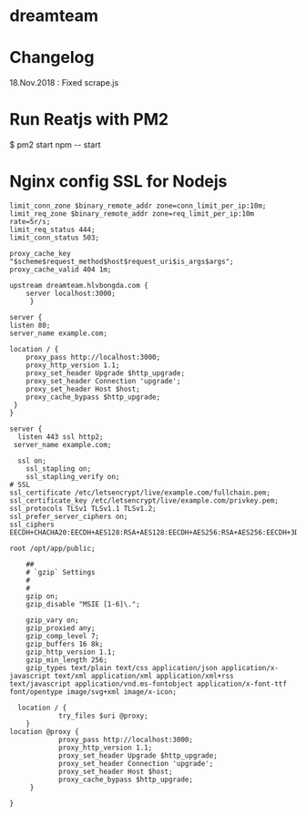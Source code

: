 # dreamteam

<h1>Changelog</h1>
18.Nov.2018 : Fixed scrape.js

# Run Reatjs with PM2
$ pm2 start npm -- start

# Nginx config SSL for Nodejs


	limit_conn_zone $binary_remote_addr zone=conn_limit_per_ip:10m;
	limit_req_zone $binary_remote_addr zone=req_limit_per_ip:10m rate=5r/s;
	limit_req_status 444;
	limit_conn_status 503;

	proxy_cache_key "$scheme$request_method$host$request_uri$is_args$args";
	proxy_cache_valid 404 1m;

    upstream dreamteam.hlvbongda.com {
        server localhost:3000;
   		 }

	server {
    listen 80;
    server_name example.com;

    location / {
        proxy_pass http://localhost:3000;
        proxy_http_version 1.1;
        proxy_set_header Upgrade $http_upgrade;
        proxy_set_header Connection 'upgrade';
        proxy_set_header Host $host;
        proxy_cache_bypass $http_upgrade;
   	 }
	}   

	server {
  	  listen 443 ssl http2;
   	 server_name example.com;

      ssl on;
        ssl_stapling on;
        ssl_stapling_verify on;
  	# SSL
	ssl_certificate /etc/letsencrypt/live/example.com/fullchain.pem;
	ssl_certificate_key /etc/letsencrypt/live/example.com/privkey.pem;
	ssl_protocols TLSv1 TLSv1.1 TLSv1.2; 
	ssl_prefer_server_ciphers on; 
	ssl_ciphers EECDH+CHACHA20:EECDH+AES128:RSA+AES128:EECDH+AES256:RSA+AES256:EECDH+3DES:RSA+3DES:!MD5;

	root /opt/app/public;

        ##
        # `gzip` Settings
        #
        #
        gzip on;
        gzip_disable "MSIE [1-6]\.";

        gzip_vary on;
        gzip_proxied any;
        gzip_comp_level 7;
        gzip_buffers 16 8k;
        gzip_http_version 1.1;
        gzip_min_length 256;
        gzip_types text/plain text/css application/json application/x-javascript text/xml application/xml application/xml+rss text/javascript application/vnd.ms-fontobject application/x-font-ttf font/opentype image/svg+xml image/x-icon;

      location / {
                try_files $uri @proxy;
        }
 	location @proxy {
                proxy_pass http://localhost:3000;
                proxy_http_version 1.1;
                proxy_set_header Upgrade $http_upgrade;
                proxy_set_header Connection 'upgrade';
                proxy_set_header Host $host;
                proxy_cache_bypass $http_upgrade;
       	 }

	}
